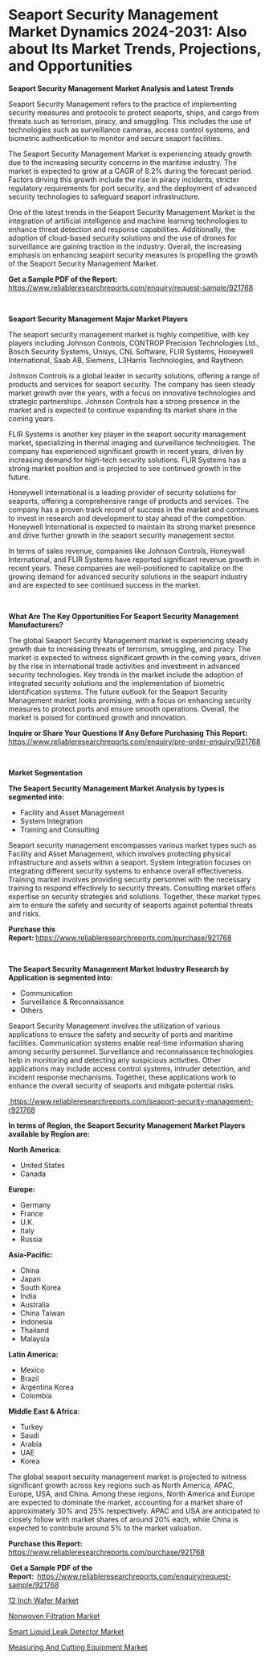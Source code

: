 <p><h1>Seaport Security Management Market Dynamics 2024-2031: Also about Its Market Trends, Projections, and Opportunities</h1></p><p><strong>Seaport Security Management Market Analysis and Latest Trends</strong></p>
<p><p>Seaport Security Management refers to the practice of implementing security measures and protocols to protect seaports, ships, and cargo from threats such as terrorism, piracy, and smuggling. This includes the use of technologies such as surveillance cameras, access control systems, and biometric authentication to monitor and secure seaport facilities.</p><p>The Seaport Security Management Market is experiencing steady growth due to the increasing security concerns in the maritime industry. The market is expected to grow at a CAGR of 8.2% during the forecast period. Factors driving this growth include the rise in piracy incidents, stricter regulatory requirements for port security, and the deployment of advanced security technologies to safeguard seaport infrastructure.</p><p>One of the latest trends in the Seaport Security Management Market is the integration of artificial intelligence and machine learning technologies to enhance threat detection and response capabilities. Additionally, the adoption of cloud-based security solutions and the use of drones for surveillance are gaining traction in the industry. Overall, the increasing emphasis on enhancing seaport security measures is propelling the growth of the Seaport Security Management Market.</p></p>
<p><strong>Get a Sample PDF of the Report:&nbsp;</strong> <a href="https://www.reliableresearchreports.com/enquiry/request-sample/921768">https://www.reliableresearchreports.com/enquiry/request-sample/921768</a></p>
<p>&nbsp;</p>
<p><strong>Seaport Security Management Major Market Players</strong></p>
<p><p>The seaport security management market is highly competitive, with key players including Johnson Controls, CONTROP Precision Technologies Ltd., Bosch Security Systems, Unisys, CNL Software, FLIR Systems, Honeywell International, Saab AB, Siemens, L3Harris Technologies, and Raytheon.</p><p>Johnson Controls is a global leader in security solutions, offering a range of products and services for seaport security. The company has seen steady market growth over the years, with a focus on innovative technologies and strategic partnerships. Johnson Controls has a strong presence in the market and is expected to continue expanding its market share in the coming years.</p><p>FLIR Systems is another key player in the seaport security management market, specializing in thermal imaging and surveillance technologies. The company has experienced significant growth in recent years, driven by increasing demand for high-tech security solutions. FLIR Systems has a strong market position and is projected to see continued growth in the future.</p><p>Honeywell International is a leading provider of security solutions for seaports, offering a comprehensive range of products and services. The company has a proven track record of success in the market and continues to invest in research and development to stay ahead of the competition. Honeywell International is expected to maintain its strong market presence and drive further growth in the seaport security management sector.</p><p>In terms of sales revenue, companies like Johnson Controls, Honeywell International, and FLIR Systems have reported significant revenue growth in recent years. These companies are well-positioned to capitalize on the growing demand for advanced security solutions in the seaport industry and are expected to see continued success in the market.</p></p>
<p>&nbsp;</p>
<p><strong>What Are The Key Opportunities For Seaport Security Management Manufacturers?</strong></p>
<p><p>The global Seaport Security Management market is experiencing steady growth due to increasing threats of terrorism, smuggling, and piracy. The market is expected to witness significant growth in the coming years, driven by the rise in international trade activities and investment in advanced security technologies. Key trends in the market include the adoption of integrated security solutions and the implementation of biometric identification systems. The future outlook for the Seaport Security Management market looks promising, with a focus on enhancing security measures to protect ports and ensure smooth operations. Overall, the market is poised for continued growth and innovation.</p></p>
<p><strong>Inquire or Share Your Questions If Any Before Purchasing This Report:</strong> <a href="https://www.reliableresearchreports.com/enquiry/pre-order-enquiry/921768">https://www.reliableresearchreports.com/enquiry/pre-order-enquiry/921768</a></p>
<p>&nbsp;</p>
<p><strong>Market Segmentation</strong></p>
<p><strong>The Seaport Security Management Market Analysis by types is segmented into:</strong></p>
<p><ul><li>Facility and Asset Management</li><li>System Integration</li><li>Training and Consulting</li></ul></p>
<p><p>Seaport security management encompasses various market types such as Facility and Asset Management, which involves protecting physical infrastructure and assets within a seaport. System Integration focuses on integrating different security systems to enhance overall effectiveness. Training market involves providing security personnel with the necessary training to respond effectively to security threats. Consulting market offers expertise on security strategies and solutions. Together, these market types aim to ensure the safety and security of seaports against potential threats and risks.</p></p>
<p><strong>Purchase this Report:&nbsp;</strong><a href="https://www.reliableresearchreports.com/purchase/921768">https://www.reliableresearchreports.com/purchase/921768</a></p>
<p>&nbsp;</p>
<p><strong>The Seaport Security Management Market Industry Research by Application is segmented into:</strong></p>
<p><ul><li>Communication</li><li>Surveillance & Reconnaissance</li><li>Others</li></ul></p>
<p><p>Seaport Security Management involves the utilization of various applications to ensure the safety and security of ports and maritime facilities. Communication systems enable real-time information sharing among security personnel. Surveillance and reconnaissance technologies help in monitoring and detecting any suspicious activities. Other applications may include access control systems, intruder detection, and incident response mechanisms. Together, these applications work to enhance the overall security of seaports and mitigate potential risks.</p></p>
<p><a href="https://www.reliableresearchreports.com/seaport-security-management-r921768">&nbsp;https://www.reliableresearchreports.com/seaport-security-management-r921768</a></p>
<p><strong>In terms of Region, the Seaport Security Management Market Players available by Region are:</strong></p>
<p>
    <p> <strong> North America: </strong>
        <ul>
            <li>United States</li>
            <li>Canada</li>
        </ul>
        </p> 
    <p> <strong> Europe: </strong>
        <ul>
            <li>Germany</li>
            <li>France</li>
            <li>U.K.</li>
            <li>Italy</li>
            <li>Russia</li>
        </ul>
        </p> 
    <p> <strong> Asia-Pacific: </strong>
        <ul>
            <li>China</li>
            <li>Japan</li>
            <li>South Korea</li>
            <li>India</li>
            <li>Australia</li>
            <li>China Taiwan</li>
            <li>Indonesia</li>
            <li>Thailand</li>
            <li>Malaysia</li>
        </ul>
        </p> 
    <p> <strong> Latin America: </strong>
        <ul>
            <li>Mexico</li>
            <li>Brazil</li>
            <li>Argentina Korea</li>
            <li>Colombia</li>
        </ul>
        </p> 
    <p> <strong> Middle East & Africa: </strong>
        <ul>
            <li>Turkey</li>
            <li>Saudi</li>
            <li>Arabia</li>
            <li>UAE</li>
            <li>Korea</li>
        </ul>
    </p>
    </p>
<p><p>The global seaport security management market is projected to witness significant growth across key regions such as North America, APAC, Europe, USA, and China. Among these regions, North America and Europe are expected to dominate the market, accounting for a market share of approximately 30% and 25% respectively. APAC and USA are anticipated to closely follow with market shares of around 20% each, while China is expected to contribute around 5% to the market valuation.</p></p>
<p><strong>Purchase this Report: </strong><a href="https://www.reliableresearchreports.com/purchase/921768">https://www.reliableresearchreports.com/purchase/921768</a></p>
<p>&nbsp;<strong>Get a Sample PDF of the Report:&nbsp;&nbsp;</strong><a href="https://www.reliableresearchreports.com/enquiry/request-sample/921768">https://www.reliableresearchreports.com/enquiry/request-sample/921768</a></p>
<p><strong></strong></p>
<p><p><a href="https://github.com/JuliaFadel1922/Market-Research-Report-List-1/blob/main/12-inch-wafer-market.md">12 Inch Wafer Market</a></p><p><a href="https://github.com/moyahfrancoestellec51j635wcx/Market-Research-Report-List-2/blob/main/nonwoven-filtration-market.md">Nonwoven Filtration Market</a></p><p><a href="https://www.linkedin.com/pulse/smart-liquid-leak-detector-market-analysis-sze-forecasted-g3mie">Smart Liquid Leak Detector Market</a></p><p><a href="https://www.linkedin.com/pulse/measuring-cutting-equipmentnbspmarket-focuses-market-share-ebqye">Measuring And Cutting Equipment Market</a></p></p>